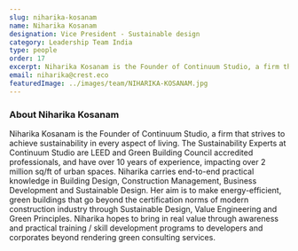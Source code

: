 ```yaml
---
slug: niharika-kosanam
name: Niharika Kosanam
designation: Vice President - Sustainable design
category: Leadership Team India
type: people
order: 17
excerpt: Niharika Kosanam is the Founder of Continuum Studio, a firm that strives to achieve sustainability in every aspect of living.
email: niharika@crest.eco
featuredImage: ../images/team/NIHARIKA-KOSANAM.jpg
---
```


### About Niharika Kosanam

Niharika Kosanam is the Founder of Continuum Studio, a firm that strives to achieve sustainability in every aspect of
living. The Sustainability Experts at Continuum Studio are LEED and Green Building Council accredited professionals,
and have over 10 years of experience, impacting over 2 million sq/ft of urban spaces. Niharika carries end-to-end
practical knowledge in Building Design, Construction Management, Business Development and Sustainable Design.
Her aim is to make energy-efficient, green buildings that go beyond the certification norms of modern construction
industry through Sustainable Design, Value Engineering and Green Principles. Niharika hopes to bring in real value
through awareness and practical training / skill development programs to developers and corporates beyond rendering
green consulting services.
